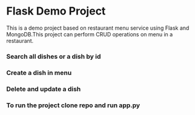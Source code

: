 <h1>Flask Demo Project</h1>
This is a demo project based on restaurant menu service using Flask and MongoDB.This project can perform CRUD operations on menu in a restaurant.
<h3>Search all dishes or a dish by id</h3>
<h3>Create a dish in menu</h3>
<h3>Delete and update a dish</h3>

<h3>To run the project clone repo and run app.py</h3> 

